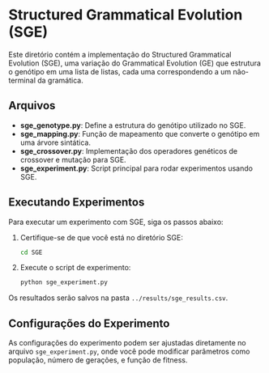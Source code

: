 # Structured Grammatical Evolution (SGE)

Este diretório contém a implementação do Structured Grammatical Evolution (SGE), uma variação do Grammatical Evolution (GE) que estrutura o genótipo em uma lista de listas, cada uma correspondendo a um não-terminal da gramática.

## Arquivos

- **sge_genotype.py**: Define a estrutura do genótipo utilizado no SGE.
- **sge_mapping.py**: Função de mapeamento que converte o genótipo em uma árvore sintática.
- **sge_crossover.py**: Implementação dos operadores genéticos de crossover e mutação para SGE.
- **sge_experiment.py**: Script principal para rodar experimentos usando SGE.

## Executando Experimentos

Para executar um experimento com SGE, siga os passos abaixo:

1. Certifique-se de que você está no diretório SGE:
    ```bash
    cd SGE
    ```
2. Execute o script de experimento:
    ```bash
    python sge_experiment.py
    ```

Os resultados serão salvos na pasta `../results/sge_results.csv`.

## Configurações do Experimento

As configurações do experimento podem ser ajustadas diretamente no arquivo `sge_experiment.py`, onde você pode modificar parâmetros como população, número de gerações, e função de fitness.


